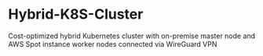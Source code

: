 # Hybrid-K8S-Cluster
Cost-optimized hybrid Kubernetes cluster with on-premise master node and AWS Spot instance worker nodes connected via WireGuard VPN
